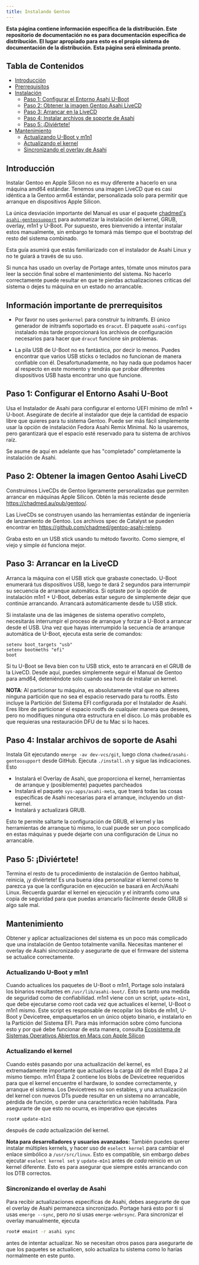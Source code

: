 ```yaml
---
title: Instalando Gentoo
---
```


**Esta página contiene información específica de la distribución. Este repositorio de documentación**
**no es para documentación específica de distribución. El lugar apropiado para**
**esto es el propio sistema de documentación de la distribución. Esta página será eliminada**
**pronto.**

## Tabla de Contenidos
- [Introducción](#introducción)
- [Prerrequisitos](#información-importante-de-prerrequisitos)
- [Instalación](#paso-1-configurar-el-entorno-asahi-u-boot)
  * [Paso 1: Configurar el Entorno Asahi U-Boot](#paso-1-configurar-el-entorno-asahi-u-boot)
  * [Paso 2: Obtener la imagen Gentoo Asahi LiveCD](#paso-2-obtener-la-imagen-gentoo-asahi-livecd)
  * [Paso 3: Arrancar en la LiveCD](#paso-3-arrancar-en-la-livecd)
  * [Paso 4: Instalar archivos de soporte de Asahi](#paso-4-instalar-archivos-de-soporte-de-asahi)
  * [Paso 5: ¡Diviértete!](#paso-5-diviértete)
- [Mantenimiento](#mantenimiento)
  * [Actualizando U-Boot y m1n1](#actualizando-u-boot-y-m1n1)
  * [Actualizando el kernel](#actualizando-el-kernel)
  * [Sincronizando el overlay de Asahi](#sincronizando-el-overlay-de-asahi)

## Introducción
Instalar Gentoo en Apple Silicon no es muy diferente a hacerlo en una máquina amd64 estándar.
Tenemos una imagen LiveCD que es casi idéntica a la Gentoo arm64 estándar, personalizada solo para
permitir que arranque en dispositivos Apple Silicon.

La única desviación importante del Manual es usar el paquete [chadmed's `asahi-gentoosupport`](https://github.com/chadmed/asahi-gentoosupport) para automatizar la
instalación del kernel, GRUB, overlay, m1n1 y U-Boot. Por supuesto, eres bienvenido a intentar instalar
estos manualmente, sin embargo te tomará más tiempo que el bootstrap del resto del sistema combinado.

Esta guía asumirá que estás familiarizado con el instalador de Asahi Linux y no te guiará a través de su uso.

Si nunca has usado un overlay de Portage antes, tómate unos minutos para leer la sección final sobre el mantenimiento del sistema.
No hacerlo correctamente puede resultar en que te pierdas actualizaciones críticas del sistema o dejes tu máquina en un estado no arrancable.

## Información importante de prerrequisitos
* Por favor no uses `genkernel` para construir tu initramfs. El único generador de initramfs soportado es `dracut`. El paquete `asahi-configs`
  instalado más tarde proporcionará los archivos de configuración necesarios para hacer que `dracut` funcione sin problemas.
  
* La pila USB de U-Boot no es fantástica, por decir lo menos. Puedes encontrar que varios USB sticks o teclados no funcionan de manera confiable
  con él. Desafortunadamente, no hay nada que podamos hacer al respecto en este momento y tendrás que probar diferentes dispositivos USB
  hasta encontrar uno que funcione.

## Paso 1: Configurar el Entorno Asahi U-Boot
Usa el Instalador de Asahi para configurar el entorno UEFI mínimo de m1n1 + U-boot. Asegúrate de decirle al instalador que
deje la cantidad de espacio libre que quieres para tu sistema Gentoo. Puede ser más fácil simplemente usar la opción de
instalación Fedora Asahi Remix Minimal. No la usaremos, pero garantizará que el espacio esté reservado para tu sistema de archivos raíz.

Se asume de aquí en adelante que has "completado" completamente la instalación de Asahi.

## Paso 2: Obtener la imagen Gentoo Asahi LiveCD
Construimos LiveCDs de Gentoo ligeramente personalizadas que permiten arrancar en máquinas Apple Silicon. Obtén la más reciente desde
https://chadmed.au/pub/gentoo/.

Las LiveCDs se construyen usando las herramientas estándar de ingeniería de lanzamiento de Gentoo. Los archivos spec de Catalyst se pueden encontrar en
https://github.com/chadmed/gentoo-asahi-releng.

Graba esto en un USB stick usando tu método favorito. Como siempre, el viejo y simple `dd` funciona mejor.

## Paso 3: Arrancar en la LiveCD
Arranca la máquina con el USB stick que grabaste conectado. U-Boot enumerará tus dispositivos USB, luego te dará 2 segundos
para interrumpir su secuencia de arranque automática. Si optaste por la opción de instalación m1n1 + U-Boot, deberías estar seguro
de simplemente dejar que continúe arrancando. Arrancará automáticamente desde tu USB stick.

Si instalaste una de las imágenes de sistema operativo completo, necesitarás interrumpir el proceso de arranque y forzar
a U-Boot a arrancar desde el USB. Una vez que hayas interrumpido la secuencia de arranque automática de U-Boot, ejecuta esta serie de comandos:

```
setenv boot_targets "usb"
setenv bootmeths "efi"
boot
```

Si tu U-Boot se lleva bien con tu USB stick, esto te arrancará en el GRUB de la LiveCD. Desde aquí, puedes simplemente
seguir el Manual de Gentoo para amd64, deteniéndote solo cuando sea hora de instalar un kernel.

**NOTA**: Al particionar tu máquina, es absolutamente vital que no alteres ninguna partición que no sea
el espacio reservado para tu rootfs. Esto incluye la Partición del Sistema EFI configurada por el Instalador de Asahi. Eres libre
de particionar el espacio rootfs de cualquier manera que desees, pero no modifiques ninguna otra estructura en el disco. Lo más probable
es que requieras una restauración DFU de tu Mac si lo haces.

## Paso 4: Instalar archivos de soporte de Asahi
Instala Git ejecutando `emerge -av dev-vcs/git`, luego clona `chadmed/asahi-gentoosupport` desde GitHub. Ejecuta `./install.sh` y sigue las indicaciones. Esto
* Instalará el Overlay de Asahi, que proporciona el kernel, herramientas de arranque y (posiblemente) paquetes parcheados
* Instalará el paquete `sys-apps/asahi-meta`, que traerá todas las cosas específicas de Asahi necesarias para el arranque,
  incluyendo un dist-kernel.
* Instalará y actualizará GRUB.

Esto te permite saltarte la configuración de GRUB, el kernel y las herramientas de arranque tú mismo, lo cual puede ser un poco complicado en estas
máquinas y puede dejarte con una configuración de Linux no arrancable.

## Paso 5: ¡Diviértete!
Termina el resto de tu procedimiento de instalación de Gentoo habitual, reinicia, ¡y diviértete! Es una buena idea personalizar el kernel como
te parezca ya que la configuración en ejecución se basará en Arch/Asahi Linux. Recuerda guardar el kernel en ejecución y el initramfs como
una copia de seguridad para que puedas arrancarlo fácilmente desde GRUB si algo sale mal.

## Mantenimiento
Obtener y aplicar actualizaciones del sistema es un poco más complicado que una instalación de Gentoo totalmente vanilla. Necesitas mantener
el overlay de Asahi sincronizado y asegurarte de que el firmware del sistema se actualice correctamente.

### Actualizando U-Boot y m1n1
Cuando actualices los paquetes de U-Boot o m1n1, Portage solo instalará los binarios resultantes en `/usr/lib/asahi-boot/`.
Esto es tanto una medida de seguridad como de confiabilidad. m1n1 viene con un script, `update-m1n1`, que debe ejecutarse como root
cada vez que actualices el kernel, U-Boot o m1n1 mismo. Este script es responsable de recopilar los blobs de m1n1, U-Boot
y Devicetree, empaquetarlos en un único objeto binario, e instalarlo en la Partición del Sistema EFI.
Para más información sobre cómo funciona esto y por qué debe funcionar de esta manera, consulta [Ecosistema de Sistemas Operativos Abiertos en Macs con Apple Silicon](../platform/open-os-interop.md)

### Actualizando el kernel
Cuando estés pasando por una actualización del kernel, es extremadamente importante que actualices la carga útil de m1n1 Etapa 2 al
mismo tiempo. m1n1 Etapa 2 contiene los blobs de Devicetree requeridos para que el kernel encuentre el hardware, lo sondee correctamente, y
arranque el sistema. Los Devicetrees no son estables, y una actualización del kernel con nuevos DTs puede resultar en un sistema no arrancable, pérdida de
función, o perder una característica recién habilitada. Para asegurarte de que esto no ocurra, es imperativo que ejecutes
```bash
root# update-m1n1
```
después de *cada* actualización del kernel. 

**Nota para desarrolladores y usuarios avanzados:** También puedes querer instalar múltiples kernels, y hacer uso de `eselect kernel`
para cambiar el enlace simbólico a `/usr/src/linux`. Esto es compatible, sin embargo *debes* ejecutar `eselect kernel set` y `update-m1n1`
antes de *cada* reinicio en un kernel diferente. Esto es para asegurar que siempre estés arrancando con los DTB correctos.

### Sincronizando el overlay de Asahi
Para recibir actualizaciones específicas de Asahi, debes asegurarte de que el overlay de Asahi permanezca sincronizado. Portage
hará esto por ti si usas `emerge --sync`, pero *no* si usas `emerge-webrsync`. Para sincronizar el overlay manualmente, ejecuta
```bash
root# emaint -r asahi sync
```
antes de intentar actualizar. No se necesitan otros pasos para asegurarte de que los paquetes se actualicen, solo actualiza 
tu sistema como lo harías normalmente en este punto. 
